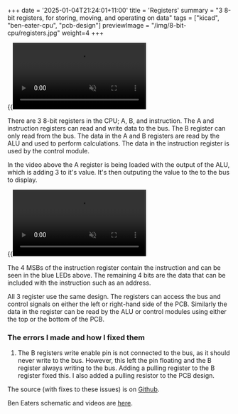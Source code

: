 +++
date = '2025-01-04T21:24:01+11:00'
title = 'Registers'
summary = "3 8-bit registers, for storing, moving, and operating on data"
tags = ["kicad", "ben-eater-cpu", "pcb-design"]
previewImage = "/img/8-bit-cpu/registers.jpg"
weight=4
+++


{{<video src="a_register" loop="true" autoplay="true" muted="true">}}

There are 3 8-bit registers in the CPU; A, B, and instruction. The A and instruction registers can read and write data to the bus. The B register can only read from the bus. The data in the A and B registers are read by the ALU and used to perform calculations. The data in the instruction register is used by the control module.

In the video above the A register is being loaded with the output of the ALU, which is adding 3 to it's value. It's then outputing the value to the to the bus to display.

{{<video src="instruction_register" loop="true" autoplay="true" muted="true">}}

The 4 MSBs of the instruction register contain the instruction and can be seen in the blue LEDs above. The remaining 4 bits are the data that can be included with the instruction such as an address.

All 3 register use the same design. The registers can access the bus and control signals on either the left or right-hand side of the PCB. Similarly the data in the register can be read by the ALU or control modules using either the top or the bottom of the PCB.

### The errors I made and how I fixed them

1. The B registers write enable pin is not connected to the bus, as it should never write to the bus. However, this left the pin floating and the B register always writing to the bus. Adding a pulling register to the B register fixed this. I also added a pulling resistor to the PCB design.

The source (with fixes to these issues) is on [Github](https://github.com/Robert-Riordan-UCD/8_Bit_CPU_PCB/tree/main/Registers).

Ben Eaters schematic and videos are [here](https://eater.net/8bit/registers).
